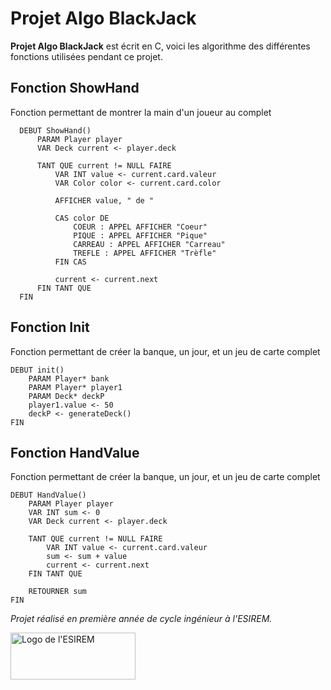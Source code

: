 # Projet Algo BlackJack

**Projet Algo BlackJack** est écrit en C, voici les algorithme des différentes fonctions utilisées pendant ce projet.

## Fonction ShowHand

Fonction permettant de montrer la main d'un joueur au complet

```
  DEBUT ShowHand()
      PARAM Player player
      VAR Deck current <- player.deck
  
      TANT QUE current != NULL FAIRE
          VAR INT value <- current.card.valeur
          VAR Color color <- current.card.color
  
          AFFICHER value, " de "
          
          CAS color DE
              COEUR : APPEL AFFICHER "Coeur"
              PIQUE : APPEL AFFICHER "Pique"
              CARREAU : APPEL AFFICHER "Carreau"
              TREFLE : APPEL AFFICHER "Trèfle"
          FIN CAS
  
          current <- current.next
      FIN TANT QUE
  FIN
```

## Fonction Init

Fonction permettant de créer la banque, un jour, et un jeu de carte complet

```
DEBUT init()
    PARAM Player* bank
    PARAM Player* player1
    PARAM Deck* deckP
    player1.value <- 50
    deckP <- generateDeck()
FIN
```

## Fonction HandValue

Fonction permettant de créer la banque, un jour, et un jeu de carte complet

```
DEBUT HandValue()
    PARAM Player player
    VAR INT sum <- 0
    VAR Deck current <- player.deck

    TANT QUE current != NULL FAIRE
        VAR INT value <- current.card.valeur
        sum <- sum + value
        current <- current.next
    FIN TANT QUE

    RETOURNER sum
FIN
```


*Projet réalisé en première année de cycle ingénieur à l'ESIREM.*

<img src="/interface/logo_esirem.png" alt="Logo de l'ESIREM" width=200 height=75>
